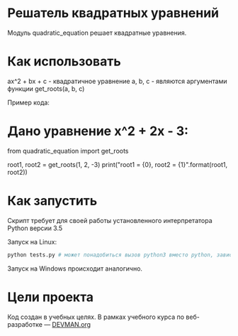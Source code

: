 # Решатель квадратных уравнений

Модуль quadratic_equation решает квадратные уравнения.

# Как использовать

 ax^2 + bx + c - квадратичное уравнение
 a, b, c - являются аргументами функции get_roots(a, b, c)

Пример кода:
 # Дано уравнение x^2 + 2x - 3:

 from quadratic_equation import get_roots

 root1, root2 = get_roots(1, 2, -3)
 print("root1 = {0}, root2 = {1}".format(root1, root2))

# Как запустить

Скрипт требует для своей работы установленного интерпретатора Python версии 3.5

Запуск на Linux:

```bash
python tests.py # может понадобиться вызов python3 вместо python, зависит от настроек операционной системы
```

Запуск на Windows происходит аналогично.

# Цели проекта

Код создан в учебных целях. В рамках учебного курса по веб-разработке ― [DEVMAN.org](https://devman.org)
